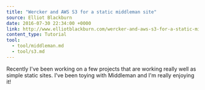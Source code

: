 ```yaml
---
title: "Wercker and AWS S3 for a static middleman site"
source: Elliot Blackburn
date: 2016-07-30 22:34:00 +0000
link: http://www.elliotblackburn.com/wercker-and-aws-s3-for-a-static-middleman-site/
content_type: Tutorial
tool:
  - tool/middleman.md
  - tool/s3.md
---
```

Recently I've been working on a few projects that are working really well as simple static sites. I've been toying with Middleman and I'm really enjoying it!





